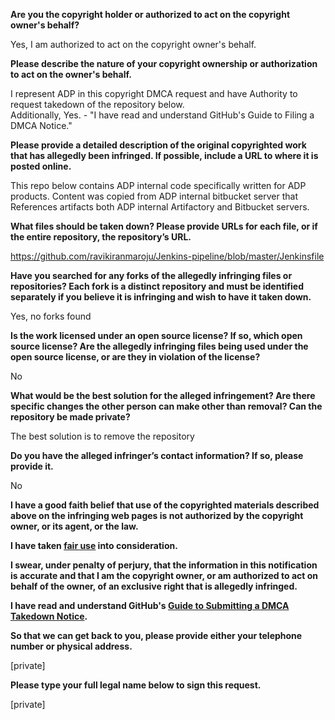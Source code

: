 **Are you the copyright holder or authorized to act on the copyright owner's behalf?**

Yes, I am authorized to act on the copyright owner's behalf.

**Please describe the nature of your copyright ownership or authorization to act on the owner's behalf.**

I represent ADP in this copyright DMCA request and have Authority to request takedown of the repository below.  
Additionally, Yes. - "I have read and understand GitHub's Guide to Filing a DMCA Notice."

**Please provide a detailed description of the original copyrighted work that has allegedly been infringed. If possible, include a URL to where it is posted online.**

This repo below contains ADP internal code specifically written for ADP products. Content was copied from ADP internal bitbucket server that References artifacts both ADP internal Artifactory and Bitbucket servers.

**What files should be taken down? Please provide URLs for each file, or if the entire repository, the repository’s URL.**

https://github.com/ravikiranmaroju/Jenkins-pipeline/blob/master/Jenkinsfile

**Have you searched for any forks of the allegedly infringing files or repositories? Each fork is a distinct repository and must be identified separately if you believe it is infringing and wish to have it taken down.**

Yes, no forks found

**Is the work licensed under an open source license? If so, which open source license? Are the allegedly infringing files being used under the open source license, or are they in violation of the license?**

No

**What would be the best solution for the alleged infringement? Are there specific changes the other person can make other than removal? Can the repository be made private?**

The best solution is to remove the repository

**Do you have the alleged infringer’s contact information? If so, please provide it.**

No

**I have a good faith belief that use of the copyrighted materials described above on the infringing web pages is not authorized by the copyright owner, or its agent, or the law.**

**I have taken <a href="https://www.lumendatabase.org/topics/22">fair use</a> into consideration.**

**I swear, under penalty of perjury, that the information in this notification is accurate and that I am the copyright owner, or am authorized to act on behalf of the owner, of an exclusive right that is allegedly infringed.**

**I have read and understand GitHub's <a href="https://docs.github.com/articles/guide-to-submitting-a-dmca-takedown-notice/">Guide to Submitting a DMCA Takedown Notice</a>.**

**So that we can get back to you, please provide either your telephone number or physical address.**

[private]

**Please type your full legal name below to sign this request.**

[private]
